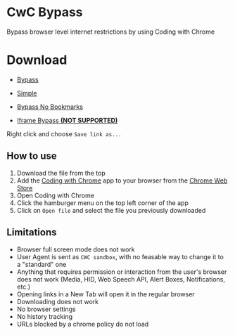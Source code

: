 # CwC Bypass

Bypass browser level internet restrictions by using Coding with Chrome

# Download

- [Bypass](https://github.com/lebestnoob/cwc-bypass/raw/main/bypass.html)
- [Simple](https://github.com/Jokypond/CWC-Bypass-Tweaks/raw/main/simple.html)

- [Bypass No Bookmarks](https://github.com/lebestnoob/cwc-bypass/raw/main/bypass-nobookmarks.html)

- [Iframe Bypass **(NOT SUPPORTED)**](https://github.com/lebestnoob/cwc-bypass/raw/main/bypass-iframe.html)

Right click and choose `Save link as...`

## How to use

1. Download the file from the top
2. Add the [Coding with Chrome](https://chrome.google.com/webstore/detail/coding-with-chrome/becloognjehhioodmnimnehjcibkloed) app to your browser from the [Chrome Web Store](https://chrome.google.com/webstore)
3. Open Coding with Chrome
4. Click the hamburger menu on the top left corner of the app
5. Click on `Open file` and select the file you previously downloaded

## Limitations

- Browser full screen mode does not work
- User Agent is sent as `CWC sandbox`, with no feasable way to change it to a "standard" one
- Anything that requires permission or interaction from the user's browser does not work (Media, HID, Web Speech API, Alert Boxes, Notifications, etc.)
- Opening links in a New Tab will open it in the regular browser
- Downloading does not work
- No browser settings
- No history tracking
- URLs blocked by a chrome policy do not load

